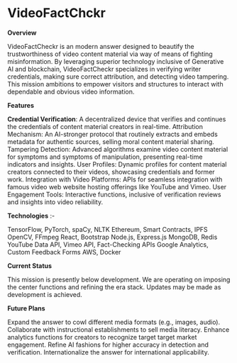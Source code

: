 # VideoFactChckr

**Overview**

VideoFactCheckr is an modern answer designed to beautify the trustworthiness of video content material via way of means of fighting misinformation. By leveraging superior technology inclusive of Generative AI and blockchain, VideoFactCheckr specializes in verifying writer credentials, making sure correct attribution, and detecting video tampering. This mission ambitions to empower visitors and structures to interact with dependable and obvious video information.

**Features**

**Credential Verification**: A decentralized device that verifies and continues the credentials of content material creators in real-time.
Attribution Mechanism: An AI-stronger protocol that routinely extracts and embeds metadata for authentic sources, selling moral content material sharing.
Tampering Detection: Advanced algorithms examine video content material for symptoms and symptoms of manipulation, presenting real-time indicators and insights.
User Profiles: Dynamic profiles for content material creators connected to their videos, showcasing credentials and former work.
Integration with Video Platforms: APIs for seamless integration with famous video web website hosting offerings like YouTube and Vimeo.
User Engagement Tools: Interactive functions, inclusive of verification reviews and insights into video reliability.


**Technologies** :-

TensorFlow, PyTorch, spaCy, NLTK
Ethereum, Smart Contracts, IPFS
OpenCV, FFmpeg
React, Bootstrap
Node.js, Express.js
MongoDB, Redis
YouTube Data API, Vimeo API, Fact-Checking APIs
Google Analytics, Custom Feedback Forms
AWS, Docker

**Current Status**

This mission is presently below development. We are operating on imposing the center functions and refining the era stack. Updates may be made as development is achieved.

**Future Plans**

Expand the answer to cowl different media formats (e.g., images, audio).
Collaborate with instructional establishments to sell media literacy.
Enhance analytics functions for creators to recognize target target market engagement.
Refine AI fashions for higher accuracy in detection and verification.
Internationalize the answer for international applicability.
